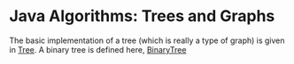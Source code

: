 # Java Algorithms: Trees and Graphs #

The basic implementation of a tree (which is really a type of graph) is given in [Tree](../TreesAndGraphs/algorithms/Tree.java). A binary tree is defined here, [BinaryTree](../TreesAndGraphs/algorithms/BinaryTree.java)

